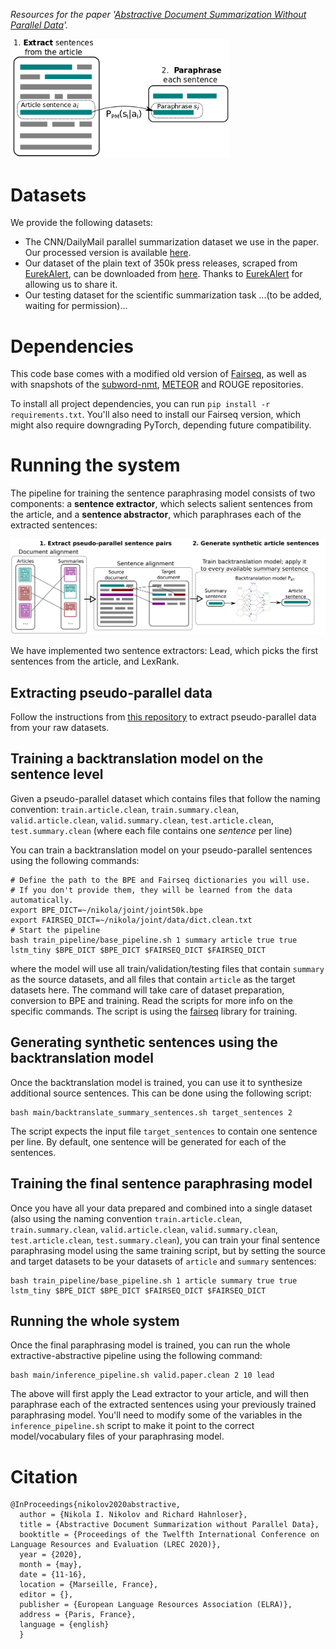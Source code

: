 *Resources for the paper '[Abstractive Document Summarization Without Parallel Data](https://arxiv.org/abs/1907.12951)'.* 

<img src="./summarization_approach.png" width="350" >

# Datasets 

We provide the following datasets: 
 * The CNN/DailyMail parallel summarization dataset we use in the paper. 
 Our processed version is available [here](https://drive.google.com/file/d/10qeztf26eVxmHzUX2JwvC3E0F0BsWcg2/view?usp=sharing). 
 * Our dataset of the plain text of 350k press releases, scraped from [EurekAlert](https://www.eurekalert.org/), 
 can be downloaded from [here](https://drive.google.com/file/d/1wNFacsOfgyVbUiWaRHFOCCba2OmDeTQg/view?usp=sharing). 
 Thanks to [EurekAlert](https://www.eurekalert.org/) for allowing us to share it. 
 * Our testing dataset for the scientific summarization task ...(to be added, waiting for permission)... 
 <!---
 The dataset contains 6821 parallel pairs of the full text of scientific articles and their press releases.
 The press releases come from [EurekAlert](https://www.eurekalert.org/), while the papers come 
 from the [ScienceDirect API](https://www.elsevier.com/solutions/sciencedirect/support/api). -->   

# Dependencies 

This code base comes with a modified old version of [Fairseq](https://github.com/pytorch/fairseq), 
as well as with snapshots of the [subword-nmt](https://github.com/rsennrich/subword-nmt), [METEOR](https://github.com/cmu-mtlab/meteor)
and ROUGE repositories. 

To install all project dependencies, you can run `pip install -r requirements.txt`. You'll also 
need to install our Fairseq version, which might also require downgrading PyTorch, 
depending future compatibility. 

# Running the system

The pipeline for training the sentence paraphrasing model consists of two components: 
a **sentence extractor**, which selects salient sentences from the article, and a **sentence abstractor**, 
which paraphrases each of the extracted sentences:  

<img src="./pipeline.png" width="800" >

We have implemented two sentence extractors: Lead, which picks the first sentences from 
the article, and LexRank. 

## Extracting pseudo-parallel data 

Follow the instructions from [this repository](https://github.com/ninikolov/lha) 
to extract pseudo-parallel data from your raw datasets. 

## Training a backtranslation model on the sentence level 

Given a pseudo-parallel dataset which contains files that follow the naming convention: 
`train.article.clean`, `train.summary.clean`, `valid.article.clean`, `valid.summary.clean`, `test.article.clean`, `test.summary.clean`
(where each file contains one *sentence* per line)

You can train a backtranslation model on your pseudo-parallel sentences using the 
following commands: 

```
# Define the path to the BPE and Fairseq dictionaries you will use. 
# If you don't provide them, they will be learned from the data automatically. 
export BPE_DICT=~/nikola/joint/joint50k.bpe
export FAIRSEQ_DICT=~/nikola/joint/data/dict.clean.txt
# Start the pipeline
bash train_pipeline/base_pipeline.sh 1 summary article true true lstm_tiny $BPE_DICT $BPE_DICT $FAIRSEQ_DICT $FAIRSEQ_DICT
```

where the model will use all train/validation/testing files that contain `summary` as the source datasets, and all
files that contain `article` as the target datasets here. 
The command will take care of dataset preparation, conversion to BPE and training. Read
the scripts for more info on the specific commands. The script is using 
the [fairseq](https://github.com/pytorch/fairseq) library for training. 

## Generating synthetic sentences using the backtranslation model

Once the backtranslation model is trained, you can use it to synthesize additional 
source sentences. This can be done using the following script: 

```
bash main/backtranslate_summary_sentences.sh target_sentences 2
```

The script expects the input file `target_sentences` to contain one sentence per line. 
By default, one sentence will be generated for each of the sentences.   

## Training the final sentence paraphrasing model 

Once you have all your data prepared and combined into a single dataset
(also using the naming convention `train.article.clean`, `train.summary.clean`, `valid.article.clean`, `valid.summary.clean`, `test.article.clean`, `test.summary.clean`), 
you can train your final sentence paraphrasing model using 
the same training script, but by setting the source and target datasets to be your 
datasets of `article` and `summary` sentences: 

```
bash train_pipeline/base_pipeline.sh 1 article summary true true lstm_tiny $BPE_DICT $BPE_DICT $FAIRSEQ_DICT $FAIRSEQ_DICT
```

## Running the whole system   

Once the final paraphrasing model is trained, you can run the whole extractive-abstractive 
pipeline using the following command: 

```
bash main/inference_pipeline.sh valid.paper.clean 2 10 lead
```

The above will first apply the Lead extractor to your article, and will then
paraphrase each of the extracted sentences using your previously trained 
paraphrasing model. 
You'll need to modify some of the variables in the `inference_pipeline.sh` script 
to make it point to the correct model/vocabulary files of your paraphrasing model. 

# Citation 

```
@InProceedings{nikolov2020abstractive,
  author = {Nikola I. Nikolov and Richard Hahnloser},
  title = {Abstractive Document Summarization without Parallel Data},
  booktitle = {Proceedings of the Twelfth International Conference on Language Resources and Evaluation (LREC 2020)},
  year = {2020},
  month = {may},
  date = {11-16},
  location = {Marseille, France},
  editor = {},
  publisher = {European Language Resources Association (ELRA)},
  address = {Paris, France},
  language = {english}
  }
```
